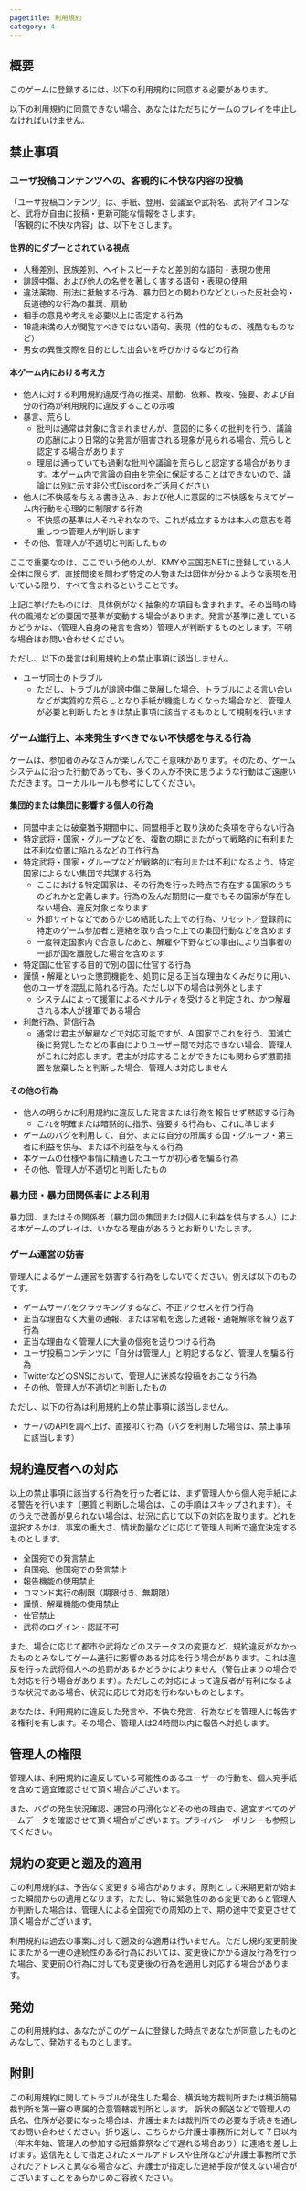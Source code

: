 ```yaml
---
pagetitle: 利用規約
category: 4
---
```


## 概要

このゲームに登録するには、以下の利用規約に同意する必要があります。

以下の利用規約に同意できない場合、あなたはただちにゲームのプレイを中止しなければいけません。

## 禁止事項

### ユーザ投稿コンテンツへの、客観的に不快な内容の投稿

「ユーザ投稿コンテンツ」は、手紙、登用、会議室や武将名、武将アイコンなど、武将が自由に投稿・更新可能な情報をさします。  
「客観的に不快な内容」は、以下をさします。

#### 世界的にダブーとされている視点
* 人種差別、民族差別、ヘイトスピーチなど差別的な語句・表現の使用
* 誹謗中傷、および他人の名誉を著しく害する語句・表現の使用
* 違法薬物、刑法に抵触する行為、暴力団との関わりなどといった反社会的・反道徳的な行為の推奨、扇動
* 相手の意見や考えを必要以上に否定する行為
* 18歳未満の人が閲覧すべきではない語句、表現（性的なもの、残酷なものなど）
* 男女の異性交際を目的とした出会いを呼びかけるなどの行為

#### 本ゲーム内における考え方
* 他人に対する利用規約違反行為の推奨、扇動、依頼、教唆、強要、および自分の行為が利用規約に違反することの示唆
* 暴言、荒らし
  * 批判は通常は対象に含まれませんが、意図的に多くの批判を行う、議論の応酬により日常的な発言が阻害される現象が見られる場合、荒らしと認定する場合があります
  * 理屈は通っていても過剰な批判や議論を荒らしと認定する場合があります。本ゲーム内で言論の自由を完全に保証することはできないので、議論には別に示す非公式Discordをご活用ください
* 他人に不快感を与える書き込み、および他人に意図的に不快感を与えてゲーム内行動を心理的に制限する行為
  * 不快感の基準は人それぞれなので、これが成立するかは本人の意志を尊重しつつ管理人が判断します
* その他、管理人が不適切と判断したもの

ここで重要なのは、ここでいう他の人が、KMYや三国志NETに登録している人全体に限らず、直接間接を問わず特定の人物または団体が分かるような表現を用いている限り、すべて含まれるということです。

上記に挙げたものには、具体例がなく抽象的な項目も含まれます。その当時の時代の風潮などの要因で基準が変動する場合があります。発言が基準に達しているかどうかは、（管理人自身の発言を含め）管理人が判断するものとします。不明な場合はお問い合わせください。

ただし、以下の発言は利用規約上の禁止事項に該当しません。

* ユーザ同士のトラブル
  * ただし、トラブルが誹謗中傷に発展した場合、トラブルによる言い合いなどが実質的な荒らしとなり手紙が機能しなくなった場合など、管理人が必要と判断したときは禁止事項に該当するものとして規制を行います

### ゲーム進行上、本来発生すべきでない不快感を与える行為

ゲームは、参加者のみなさんが楽しんでこそ意味があります。そのため、ゲームシステムに沿った行動であっても、多くの人が不快に思うような行動はご遠慮いただきます。ローカルルールも参考にしてください。

#### 集団的または集団に影響する個人の行為
* 同盟中または破棄猶予期間中に、同盟相手と取り決めた条項を守らない行為
* 特定武将・国家・グループなどを、複数の期にまたがって戦略的に有利または不利な位置に陥れるなどの工作行為
* 特定武将・国家・グループなどが戦略的に有利または不利になるよう、特定国家によらない集団で共謀する行為
  * ここにおける特定国家は、その行為を行った時点で存在する国家のうちのどれかと定義します。行為の及んだ期間に一度でもその国家が存在しない場合、違反対象となります
  * 外部サイトなどであらかじめ結託した上での行為、リセット／登録前に特定のゲーム参加者と連絡を取り合った上での集団行動などを含めます
  * 一度特定国家内で合意したあと、解雇や下野などの事由により当事者の一部が国を離脱した場合を含めます
* 特定国に仕官する目的で別の国に仕官する行為
* 謹慎・解雇といった懲罰機能を、処罰に足る正当な理由なくみだりに用い、他のユーザを混乱に陥れる行為。ただし以下の場合は例外とします
  * システムによって援軍によるペナルティを受けると判定され、かつ解雇される本人が援軍である場合
* 利敵行為、背信行為
  * 通常は君主が解雇などで対応可能ですが、AI国家でこれを行う、国滅亡後に発覚したなどの事由によりユーザー間で対応できない場合、管理人がこれに対応します。君主が対応することができたにも関わらず懲罰措置を放棄したと判断した場合、管理人は対応しません

#### その他の行為
* 他人の明らかに利用規約に違反した発言または行為を報告せず黙認する行為
  * これを明確または暗黙的に指示、強要する行為も、これに準じます
* ゲームのバグを利用して、自分、または自分の所属する国・グループ・第三者に利益を供与、または不利益を与える行為
* 本ゲームの仕様や事情に精通したユーザが初心者を騙る行為
* その他、管理人が不適切と判断したもの

### 暴力団・暴力団関係者による利用

暴力団、またはその関係者（暴力団の集団または個人に利益を供与する人）による本ゲームのプレイは、いかなる理由があろうとお断りいたします。

### ゲーム運営の妨害

管理人によるゲーム運営を妨害する行為をしないでください。例えば以下のものです。

* ゲームサーバをクラッキングするなど、不正アクセスを行う行為
* 正当な理由なく大量の通報、または常軌を逸した通報・通報解除を繰り返す行為
* 正当な理由なく管理人に大量の個宛を送りつける行為
* ユーザ投稿コンテンツに「自分は管理人」と明記するなど、管理人を騙る行為
* TwitterなどのSNSにおいて、管理人に迷惑な投稿をおこなう行為
* その他、管理人が不適切と判断したもの

ただし、以下の行為は利用規約上の禁止事項に該当しません。

* サーバのAPIを調べ上げ、直接叩く行為（バグを利用した場合は、禁止事項に該当します）

## 規約違反者への対応

以上の禁止事項に該当する行為を行った者には、まず管理人から個人宛手紙による警告を行います（悪質と判断した場合は、この手順はスキップされます）。そのうえで改善が見られない場合は、状況に応じて以下の対応を取ります。どれを選択するかは、事案の重大さ、情状酌量などに応じて管理人判断で適宜決定するものとします。

* 全国宛での発言禁止
* 自国宛、他国宛での発言禁止
* 報告機能の使用禁止
* コマンド実行の制限（期限付き、無期限）
* 謹慎、解雇機能の使用禁止
* 仕官禁止
* 武将のログイン・認証不可

また、場合に応じて都市や武将などのステータスの変更など、規約違反がなかったものとみなしてゲーム進行に影響のある対応を行う場合があります。これは違反を行った武将個人への処罰があるかどうかによりません（警告止まりの場合でも対応を行う場合があります）。ただしこの対応によって違反者が有利になるような状況である場合、状況に応じて対応を行わないものとします。

あなたは、利用規約に違反した発言や、不快な発言、行為などを管理人に報告する権利を有します。その場合、管理人は24時間以内に報告へ対処します。

## 管理人の権限

管理人は、利用規約に違反している可能性のあるユーザーの行動を、個人宛手紙を含めて適宜確認させて頂く場合がございます。

また、バグの発生状況確認、運営の円滑化などその他の理由で、適宜すべてのゲームデータを確認させて頂く場合がございます。プライバシーポリシーも参照してください。

## 規約の変更と遡及的適用

この利用規約は、予告なく変更する場合があります。原則として来期更新が始まった瞬間からの適用となります。ただし、特に緊急性のある変更であると管理人が判断した場合は、管理人による全国宛での周知の上で、期の途中で変更させて頂く場合がございます。

利用規約は過去の事案に対して遡及的な適用は行いません。ただし規約変更前後にまたがる一連の連続性のある行為においては、変更後にかかる違反行為を行った場合、変更前の行為に対しても変更後の行為を適用し対応する場合があります。

## 発効

この利用規約は、あなたがこのゲームに登録した時点であなたが同意したものとみなして、発効するものとします。

## 附則

この利用規約に関してトラブルが発生した場合、横浜地方裁判所または横浜簡易裁判所を第一審の専属的合意管轄裁判所とします。
訴状の郵送などで管理人の氏名、住所が必要になった場合は、弁護士または裁判所での必要な手続きを通してお問い合わせください。折り返し、こちらから弁護士事務所に対して７日以内（年末年始、管理人の参加する冠婚葬祭などで遅れる場合あり）に連絡を差し上げます。返信先として指定されたメールアドレスや住所などが弁護士事務所で示されたアドレスと異なる場合など、弁護士が指定した連絡手段が使えない場合がございますことをあらかじめご容赦ください。
